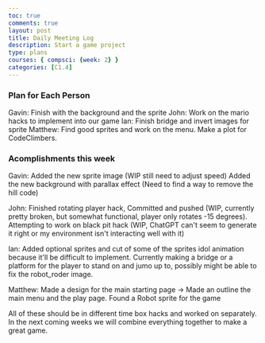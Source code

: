```yaml
---
toc: true
comments: true
layout: post
title: Daily Meeting Log
description: Start a game project
type: plans
courses: { compsci: {week: 2} }
categories: [C1.4]
---
```


### Plan for Each Person

Gavin: Finish with the background and the sprite
John: Work on the mario hacks to implement into our game
Ian: Finish bridge and invert images for sprite
Matthew: Find good sprites and work on the menu. Make a plot for CodeClimbers.

### Acomplishments this week

Gavin: 
Added the new sprite image (WIP still need to adjust speed)
Added the new background with parallax effect (Need to find a way to remove the hill code)

John: 
Finished rotating player hack, Committed and pushed (WIP, currently pretty broken, but somewhat functional, player only rotates -15 degrees).
Attempting to work on black pit hack (WIP, ChatGPT can't seem to generate it right or my environment isn't interacting well with it)

Ian: 
Added optional sprites and cut of some of the sprites idol animation because it'll be difficult to implement. Currently making a bridge or a platform for the player to stand on and jumo up to, possibly might be able to fix the robot_roder image.

Matthew: 
Made a design for the main starting page
-> Made an outline the main menu and the play page.
Found a Robot sprite for the game

All of these should be in different time box hacks and worked on separately. In the next coming weeks we will combine everything together to make a great game.
  